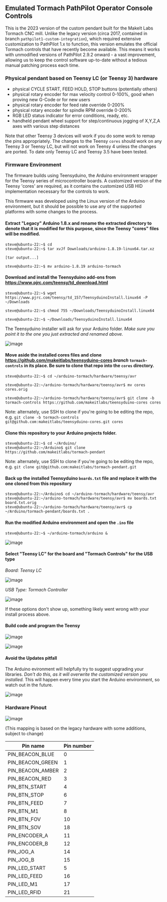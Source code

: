 ## Emulated Tormach PathPilot Operator Console Controls

This is the 2023 version of the custom pendant built for the MakeIt Labs Tormach CNC mill.  Unlike the legacy version (circa 2017, contained in branch `pathpilot1-custom-integration`), which required extensive customization to PathPilot 1.x to function, this version emulates the official Tormach controls that have recently become available.  This means it works with unmodified versions of PathPilot 2.9.2 onward - a vast improvement, allowing us to keep the control software up-to-date without a tedious manual patching process each time.

### Physical pendant based on Teensy LC (or Teensy 3) hardware

  - physical CYCLE START, FEED HOLD, STOP buttons (potentially others)
  - physical rotary encoder for max velocity control 0-100%, good when proving new G-Code or for new users
  - physical rotary encoder for feed rate override 0-200%
  - physical rotary encoder for spindle RPM override 0-200%
  - RGB LED status indicator for error conditions, ready, etc.
  - handheld pendant wheel support for step/continuous jogging of X,Y,Z,A axes with various step distances

Note that other Teensy 3 devices will work if you do some work to remap the pins appropriately.  The changes to the Teensy `cores` should work on any Teensy 3 or Teensy LC, but will not work on Teensy 4 unless the changes are ported.  To date only Teensy LC and Teensy 3.5 have been tested.

### Firmware Environment

The firmware builds using Teensyduino, the Arduino environment wrapper for the Teensy series of microcontroller boards.  A customized version of the Teensy 'cores' are required, as it contains the customized USB HID implementation necessary for the controls to work. 

This firmware was developed using the Linux version of the Arduino environment, but it should be possible to use any of the supported platforms with some changes to the process.

#### Extract "Legacy" Arduino 1.8.x and rename the extracted directory to denote that it is modified for this purpose, since the Teensy "cores" files will be modified.

```
steve@ubuntu-22:~$ cd
steve@ubuntu-22:~$ tar xvJf Downloads/arduino-1.8.19-linux64.tar.xz   

[tar output...]

steve@ubuntu-22:~$ mv arduino-1.8.19 arduino-tormach
```
    
#### Download and install the Teensyduino add-ons from https://www.pjrc.com/teensy/td_download.html
  
```
steve@ubuntu-22:~$ wget https://www.pjrc.com/teensy/td_157/TeensyduinoInstall.linux64 -P ~/Downloads

steve@ubuntu-22:~$ chmod 755 ~/Downloads/TeensyduinoInstall.linux64 

steve@ubuntu-22:~$ ~/Downloads/TeensyduinoInstall.linux64 
```

The Teensyduino installer will ask for your Arduino folder.  *Make sure you point it to the one you just extracted and renamed above.*

![image](https://user-images.githubusercontent.com/3910098/219883972-9329ee76-fa88-4ee0-bb4b-a420d9fd2e3d.png)
  
#### Move aside the installed cores files and clone https://github.com/makeitlabs/teensyduino-cores *branch* `tormach-controls` in its place.  Be sure to clone that repo into the `cores` directory.

```
steve@ubuntu-22:~$ cd ~/arduino-tormach/hardware/teensy/avr

steve@ubuntu-22:~/arduino-tormach/hardware/teensy/avr$ mv cores cores.orig

steve@ubuntu-22:~/arduino-tormach/hardware/teensy/avr$ git clone -b tormach-controls https://github.com/makeitlabs/teensyduino-cores cores
```

Note: alternately, use SSH to clone if you're going to be editing the repo, e.g. `git clone -b tormach-controls git@github.com:makeitlabs/teensyduino-cores.git cores`

#### Clone this repository to your Arduino projects folder.
  
```
steve@ubuntu-22:~$ cd ~/Arduino/
steve@ubuntu-22:~/Arduino$ git clone https://github.com/makeitlabs/tormach-pendant
```

Note: alternately, use SSH to clone if you're going to be editing the repo, e.g. `git clone git@github.com:makeitlabs/tormach-pendant.git`

#### Back up the installed Teensyduino `boards.txt` file and replace it with the one cloned from this repository

```
steve@ubuntu-22:~/Arduino$ cd ~/arduino-tormach/hardware/teensy/avr
steve@ubuntu-22:~/arduino-tormach/hardware/teensy/avr$ mv boards.txt board.txt.orig
steve@ubuntu-22:~/arduino-tormach/hardware/teensy/avr$ cp ~/Arduino/tormach-pendant/boards.txt .
```  

 #### Run the modified Arduino environment and open the `.ino` file
 
 ```
 steve@ubuntu-22:~$ ~/arduino-tormach/arduino &
 ```
 
 ![image](https://user-images.githubusercontent.com/3910098/219884396-4e8c2760-8ab4-416f-aa1f-c5dbd013fb82.png)
 
#### Select "Teensy LC" for the board and "Tormach Controls" for the USB type

*Board: Teensy LC*

![image](https://user-images.githubusercontent.com/3910098/219884416-b5441523-fe33-47b2-9b21-87de2bc50a26.png)

*USB Type: Tormach Controller*

![image](https://user-images.githubusercontent.com/3910098/219884424-88351b5b-6654-47a8-81f6-3f614dd22331.png)

If these options don't show up, something likely went wrong with your install process above.

#### Build code and program the Teensy

![image](https://user-images.githubusercontent.com/3910098/219884452-74b3f32e-4bc4-42b5-b64d-4e969ad89050.png)

![image](https://user-images.githubusercontent.com/3910098/219884461-3bc4e85e-fb3d-4055-821a-4b9b5a7a466e.png)

#### Avoid the Updates pitfall

The Arduino evironment will helpfully try to suggest upgrading your libraries.  *Don't do this, as it will overwrite the customized version you installed.*  This will happen every time you start the Arduino environment, so watch out in the future.

![image](https://user-images.githubusercontent.com/3910098/219884913-85347b30-ef89-4e3f-80a3-3c2df11bf69d.png)
  
### Hardware Pinout

![image](https://www.pjrc.com/teensy/teensylc_front_pinout.png)

(This mapping is based on the legacy hardware with some additions, subject to change)

| Pin name | Pin number |
|----------|------------|
| PIN_BEACON_BLUE | 0 |
| PIN_BEACON_GREEN | 1 |
| PIN_BEACON_AMBER | 2 |
| PIN_BEACON_RED | 3 |
| PIN_BTN_START | 4 |
| PIN_BTN_STOP | 6 |
| PIN_BTN_FEED | 7 |
| PIN_BTN_M1 | 8 |
| PIN_BTN_FOV | 10 |
| PIN_BTN_SOV | 18 |
| PIN_ENCODER_A | 11 |
| PIN_ENCODER_B | 12 |
| PIN_JOG_A | 14 |
| PIN_JOG_B | 15 |
| PIN_LED_START | 5 |
| PIN_LED_FEED | 16 |
| PIN_LED_M1 | 17 |
| PIN_LED_RFID | 21 |

